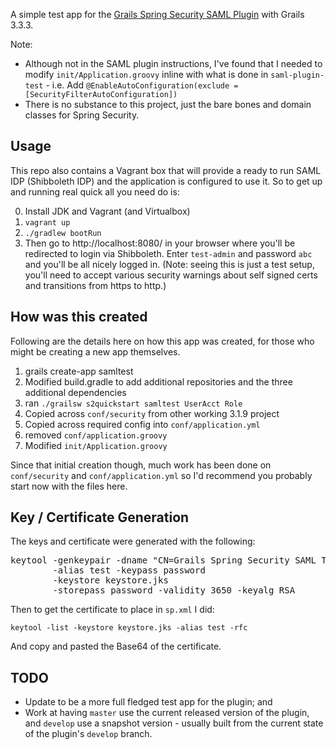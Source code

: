A simple test app for the
[Grails Spring Security SAML Plugin](https://github.com/jeffwils/grails-spring-security-saml) 
with Grails 3.3.3.

Note:

* Although not in the SAML plugin instructions, I've found that I needed to modify
  `init/Application.groovy` inline with what is done in `saml-plugin-test` - i.e. Add
  `@EnableAutoConfiguration(exclude = [SecurityFilterAutoConfiguration])`
* There is no substance to this project, just the bare bones and domain classes for Spring Security.

## Usage

This repo also contains a Vagrant box that will provide a ready to run SAML IDP (Shibboleth IDP)
and the application is configured to use it. So to get up and running real quick all you need
do is:

0. Install JDK and Vagrant (and Virtualbox)
1. `vagrant up`
2. `./gradlew bootRun`
3. Then go to http://localhost:8080/ in your browser where you'll be redirected to login via
   Shibboleth. Enter `test-admin` and password `abc` and you'll be all nicely logged in. (Note:
   seeing this is just a test setup, you'll need to accept various security warnings about
   self signed certs and transitions from https to http.)

## How was this created

Following are the details here on how this app was created, for those who might be creating a
new app themselves.

1. grails create-app samltest
2. Modified build.gradle to add additional repositories and the three additional dependencies
3. ran `./grailsw s2quickstart samltest UserAcct Role`
4. Copied across `conf/security` from other working 3.1.9 project
5. Copied across required config into `conf/application.yml`
6. removed `conf/application.groovy`
7. Modified `init/Application.groovy`

Since that initial creation though, much work has been done on `conf/security` and
`conf/application.yml` so I'd recommend you probably start now with the files here.

## Key / Certificate Generation

The keys and certificate were generated with the following:

<pre>
keytool -genkeypair -dname "CN=Grails Spring Security SAML Test"
        -alias test -keypass password
        -keystore keystore.jks
        -storepass password -validity 3650 -keyalg RSA
</pre>

Then to get the certificate to place in `sp.xml` I did:

    keytool -list -keystore keystore.jks -alias test -rfc
    
And copy and pasted the Base64 of the certificate.

## TODO

* Update to be a more full fledged test app for the plugin; and
* Work at having `master` use the current released version of the plugin, and `develop` use
  a snapshot version - usually built from the current state of the plugin's `develop` branch.
